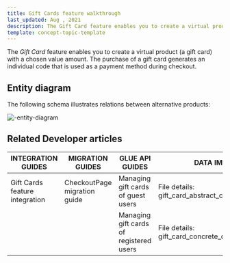 ```yaml
---
title: Gift Cards feature walkthrough
last_updated: Aug , 2021
description: The Gift Card feature enables you to create a virtual product (a gift card) with a chosen value amount
template: concept-topic-template
---
```


The _Gift Card_ feature enables you to create a virtual product (a gift card) with a chosen value amount. The purchase of a gift card generates an individual code that is used as a payment method during checkout.

<!--
To learn more about the feature and to find out how end users use it, see [Gift Cards feature overview](https://documentation.spryker.com/docs/gift-cards-feature-overview) for business users.
-->

## Entity diagram

The following schema illustrates relations between alternative products:

<div class="width-100">

![-entity-diagram]()

</div>


## Related Developer articles

| INTEGRATION GUIDES  | MIGRATION GUIDES | GLUE API GUIDES | DATA IMPORT |
|---|---|---|---|
| Gift Cards feature integration | CheckoutPage migration guide | Managing gift cards of guest users | File details: gift_card_abstract_configuration.csv |
|  |  | Managing gift cards of registered users | File details: gift_card_concrete_configuration.csv |
